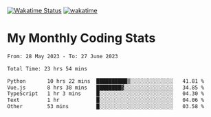 [![Wakatime Status](https://github.com/noopurphalak/noopurphalak/workflows/wakatime-status-update/badge.svg)](https://github.com/noopurphalak/noopurphalak/actions/workflows/main.yml)
[![wakatime](https://wakatime.com/badge/user/80ace140-ef40-4fdd-b8ed-f3be3d2e1aea.svg)](https://wakatime.com/@80ace140-ef40-4fdd-b8ed-f3be3d2e1aea)

# My Monthly Coding Stats

<!--START_SECTION:waka-->

```txt
From: 28 May 2023 - To: 27 June 2023

Total Time: 23 hrs 54 mins

Python       10 hrs 22 mins  ██████████▒░░░░░░░░░░░░░░   41.81 %
Vue.js       8 hrs 38 mins   ████████▓░░░░░░░░░░░░░░░░   34.85 %
TypeScript   1 hr 3 mins     █░░░░░░░░░░░░░░░░░░░░░░░░   04.30 %
Text         1 hr            █░░░░░░░░░░░░░░░░░░░░░░░░   04.06 %
Other        53 mins         █░░░░░░░░░░░░░░░░░░░░░░░░   03.58 %
```

<!--END_SECTION:waka-->
